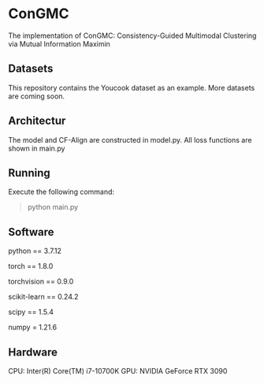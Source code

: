 # ConGMC
The implementation of ConGMC: Consistency-Guided Multimodal Clustering via Mutual Information Maximin

## Datasets
This repository contains the Youcook dataset as an example. More datasets are coming soon.

## Architectur
The model and CF-Align are constructed in model.py. All loss functions are shown in main.py

## Running
Execute the following command:
> python main.py

## Software
python == 3.7.12

torch == 1.8.0

torchvision == 0.9.0

scikit-learn == 0.24.2

scipy == 1.5.4

numpy = 1.21.6

## Hardware
CPU: Inter(R) Core(TM) i7-10700K
GPU: NVIDIA GeForce RTX 3090
